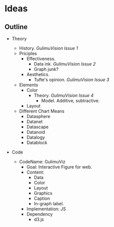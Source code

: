 Ideas
=========

Outline
---------
* Theory
  * History. *GulimuVision Issue 1*
  * Priciples
    * Effectiveness.
      * Data ink. *GulimuVision Issue 2*
      * Graph junk?
    * Aesthetics.
      * Tufte's opinion. *GulimuVision Issue 3*
  * Elements
    * Color
      * Theory. *GulimuVision Issue 4*
        * Model. Additive, subtractive.
    * Layout
  * Different Chart Means
    * Datasphere
    * Datanet
    * Datascape
    * Datanoid
    * Datalogy
    * Datablock

* Code
  * CodeName: GulimuViz
    * Goal: Interactive Figure for web.
    * Content:
      * Data
      * Color
      * Layout
      * Graphics
      * Caption
      * In-graph label.
    * Implementation: JS
    * Dependency
      * d3.js


